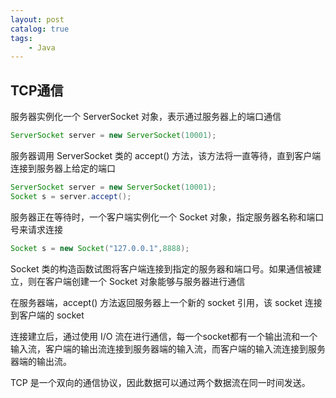 ```yaml
---
layout: post   	
catalog: true 	
tags:
    - Java
---
```




## TCP通信

服务器实例化一个 ServerSocket 对象，表示通过服务器上的端口通信

```java
ServerSocket server = new ServerSocket(10001);
```

服务器调用 ServerSocket 类的 accept() 方法，该方法将一直等待，直到客户端连接到服务器上给定的端口

```java
ServerSocket server = new ServerSocket(10001);
Socket s = server.accept();
```

服务器正在等待时，一个客户端实例化一个 Socket 对象，指定服务器名称和端口号来请求连接

```java
Socket s = new Socket("127.0.0.1",8888);
```

Socket 类的构造函数试图将客户端连接到指定的服务器和端口号。如果通信被建立，则在客户端创建一个 Socket 对象能够与服务器进行通信

在服务器端，accept() 方法返回服务器上一个新的 socket 引用，该 socket 连接到客户端的 socket

连接建立后，通过使用 I/O 流在进行通信，每一个socket都有一个输出流和一个输入流，客户端的输出流连接到服务器端的输入流，而客户端的输入流连接到服务器端的输出流。

TCP 是一个双向的通信协议，因此数据可以通过两个数据流在同一时间发送。




